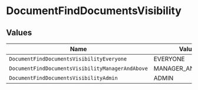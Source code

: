 # DocumentFindDocumentsVisibility


## Values

| Name                                             | Value                                            |
| ------------------------------------------------ | ------------------------------------------------ |
| `DocumentFindDocumentsVisibilityEveryone`        | EVERYONE                                         |
| `DocumentFindDocumentsVisibilityManagerAndAbove` | MANAGER_AND_ABOVE                                |
| `DocumentFindDocumentsVisibilityAdmin`           | ADMIN                                            |